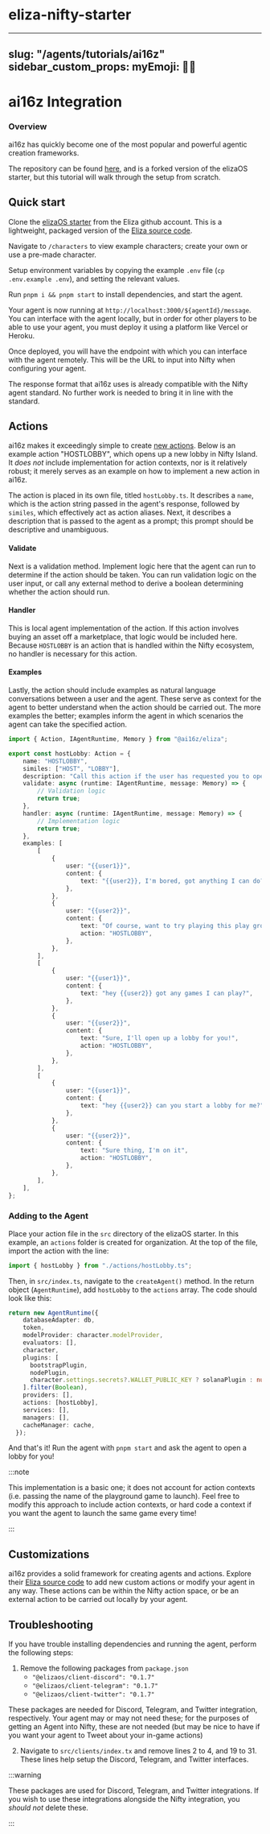 # eliza-nifty-starter

---
slug: "/agents/tutorials/ai16z"
sidebar_custom_props:
  myEmoji: 🙆‍♀️
---

# ai16z Integration

### Overview
ai16z has quickly become one of the most popular and powerful agentic creation frameworks.

The repository can be found [here](https://github.com/gtspencer/eliza-starter-nifty-action-example), and is a forked version of the elizaOS starter, but this tutorial will walk through the setup from scratch.

## Quick start
Clone the [elizaOS starter](https://github.com/elizaOS/eliza-starter) from the Eliza github account.  This is a lightweight, packaged version of the [Eliza source code](https://github.com/elizaOS/eliza).

Navigate to `/characters` to view example characters; create your own or use a pre-made character.

Setup environment variables by copying the example `.env` file (`cp .env.example .env`), and setting the relevant values.

Run `pnpm i && pnpm start` to install dependencies, and start the agent.

Your agent is now running at `http://localhost:3000/${agentId}/message`.  You can interface with the agent locally, but in order for other players to be able to use your agent, you must deploy it using a platform like Vercel or Heroku.

Once deployed, you will have the endpoint with which you can interface with the agent remotely.  This will be the URL to input into Nifty when configuring your agent.

The response format that ai16z uses is already compatible with the Nifty agent standard.  No further work is needed to bring it in line with the standard.

## Actions
ai16z makes it exceedingly simple to create [new actions](https://elizaos.github.io/eliza/docs/core/actions/).  Below is an example action "HOSTLOBBY", which opens up a new lobby in Nifty Island.  It *does not* include implementation for action contexts, nor is it relatively robust; it merely serves as an example on how to implement a new action in ai16z.

The action is placed in its own file, titled `hostLobby.ts`.  It describes a `name`, which is the action string passed in the agent's response, followed by `similes`, which effectively act as action aliases.  Next, it describes a description that is passed to the agent as a prompt; this prompt should be descriptive and unambiguous.

#### Validate
Next is a validation method.  Implement logic here that the agent can run to determine if the action should be taken.  You can run validation logic on the user input, or call any external method to derive a boolean determining whether the action should run.

#### Handler
This is local agent implementation of the action.  If this action involves buying an asset off a marketplace, that logic would be included here.  Because `HOSTLOBBY` is an action that is handled within the Nifty ecosystem, no handler is necessary for this action.

#### Examples
Lastly, the action should include examples as natural language conversations between a user and the agent.  These serve as context for the agent to better understand when the action should be carried out.  The more examples the better; examples inform the agent in which scenarios the agent can take the specified action.

```ts
import { Action, IAgentRuntime, Memory } from "@ai16z/eliza";

export const hostLobby: Action = {
    name: "HOSTLOBBY",
    similes: ["HOST", "LOBBY"],
    description: "Call this action if the user has requested you to open a lobby, either directly or indirectly, or if they requested to play a game, or if they are unsure about what they can do it Nifty Island.",
    validate: async (runtime: IAgentRuntime, message: Memory) => {
        // Validation logic
        return true;
    },
    handler: async (runtime: IAgentRuntime, message: Memory) => {
        // Implementation logic
        return true;
    },
    examples: [
        [
            {
                user: "{{user1}}",
                content: {
                    text: "{{user2}}, I'm bored, got anything I can do?",
                },
            },
            {
                user: "{{user2}}",
                content: {
                    text: "Of course, want to try playing this play ground game?",
                    action: "HOSTLOBBY",
                },
            },
        ],
        [
            {
                user: "{{user1}}",
                content: {
                    text: "hey {{user2}} got any games I can play?",
                },
            },
            {
                user: "{{user2}}",
                content: {
                    text: "Sure, I'll open up a lobby for you!",
                    action: "HOSTLOBBY",
                },
            },
        ],
        [
            {
                user: "{{user1}}",
                content: {
                    text: "hey {{user2}} can you start a lobby for me?",
                },
            },
            {
                user: "{{user2}}",
                content: {
                    text: "Sure thing, I'm on it",
                    action: "HOSTLOBBY",
                },
            },
        ],
    ],
};
```

### Adding to the Agent
Place your action file in the `src` directory of the elizaOS starter.  In this example, an `actions` folder is created for organization.  At the top of the file, import the action with the line:

```ts
import { hostLobby } from "./actions/hostLobby.ts";
```

Then, in `src/index.ts`, navigate to the `createAgent()` method.  In the return object (`AgentRuntime`), add `hostLobby` to the `actions` array.  The code should look like this:

```ts
return new AgentRuntime({
    databaseAdapter: db,
    token,
    modelProvider: character.modelProvider,
    evaluators: [],
    character,
    plugins: [
      bootstrapPlugin,
      nodePlugin,
      character.settings.secrets?.WALLET_PUBLIC_KEY ? solanaPlugin : null,
    ].filter(Boolean),
    providers: [],
    actions: [hostLobby],
    services: [],
    managers: [],
    cacheManager: cache,
  });
```

And that's it!  Run the agent with `pnpm start` and ask the agent to open a lobby for you!

:::note

This implementation is a basic one; it does not account for action contexts (i.e. passing the name of the playground game to launch).  Feel free to modify this approach to include action contexts, or hard code a context if you want the agent to launch the same game every time!

:::

## Customizations
ai16z provides a solid framework for creating agents and actions.  Explore their [Eliza source code](https://github.com/elizaOS/eliza) to add new custom actions or modify your agent in any way.  These actions can be within the Nifty action space, or be an external action to be carried out locally by your agent.

## Troubleshooting
If you have trouble installing dependencies and running the agent, perform the following steps:
1. Remove the following packages from `package.json`
    - `"@elizaos/client-discord": "0.1.7"`
    - `"@elizaos/client-telegram": "0.1.7"`
    - `"@elizaos/client-twitter": "0.1.7"`

These packages are needed for Discord, Telegram, and Twitter integration, respectively.  Your agent may or may not need these; for the purposes of getting an Agent into Nifty, these are not needed (but may be nice to have if you want your agent to Tweet about your in-game actions)

2. Navigate to `src/clients/index.tx` and remove lines 2 to 4, and 19 to 31.  These lines help setup the Discord, Telegram, and Twitter interfaces.

:::warning

These packages are used for Discord, Telegram, and Twitter integrations.  If you wish to use these integrations alongside the Nifty integration, you *should not* delete these.

:::
